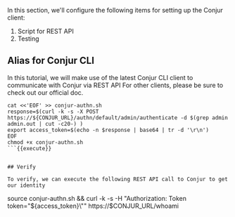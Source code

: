 

In this section, we'll configure the following items for setting up the Conjur client:

1. Script for REST API
2. Testing


## Alias for Conjur CLI


In this tutorial, we will make use of the latest Conjur CLI client to communicate with Conjur via REST API
For other clients, please be sure to check out our official doc.

```
cat <<'EOF' >> conjur-authn.sh
response=$(curl -k -s -X POST https://${CONJUR_URL}/authn/default/admin/authenticate -d $(grep admin admin.out | cut -c20-) )
export access_token=$(echo -n $response | base64 | tr -d '\r\n')
EOF
chmod +x conjur-authn.sh
```{{execute}}


## Verify

To verify, we can execute the following REST API call to Conjur to get our identity

```
source conjur-authn.sh && curl -k -s -H "Authorization: Token token=\"${access_token}\"" https://$CONJUR_URL/whoami
```{{execute}}
